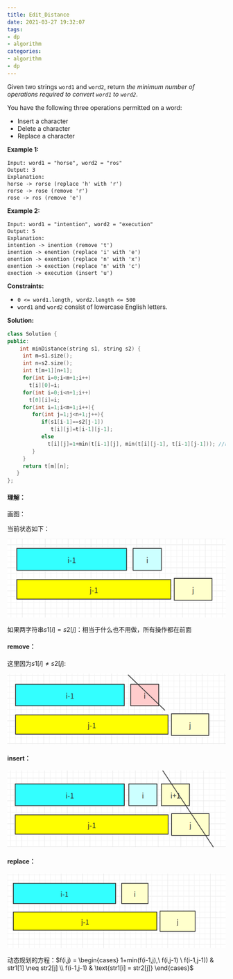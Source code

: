 ```yaml
---
title: Edit_Distance
date: 2021-03-27 19:32:07
tags:
- dp
- algorithm
categories:
- algorithm
- dp
---
```


Given two strings `word1` and `word2`, return *the minimum number of operations required to convert `word1` to `word2`*.

You have the following three operations permitted on a word:

- Insert a character
- Delete a character
- Replace a character

**Example 1:**

```
Input: word1 = "horse", word2 = "ros"
Output: 3
Explanation: 
horse -> rorse (replace 'h' with 'r')
rorse -> rose (remove 'r')
rose -> ros (remove 'e')
```

**Example 2:**

```
Input: word1 = "intention", word2 = "execution"
Output: 5
Explanation: 
intention -> inention (remove 't')
inention -> enention (replace 'i' with 'e')
enention -> exention (replace 'n' with 'x')
exention -> exection (replace 'n' with 'c')
exection -> execution (insert 'u')
```

 

**Constraints:**

- `0 <= word1.length, word2.length <= 500`
- `word1` and `word2` consist of lowercase English letters.

**Solution:**

```c++
class Solution {
public:
    int minDistance(string s1, string s2) {
     int m=s1.size();
     int n=s2.size();
     int t[m+1][n+1];
     for(int i=0;i<m+1;i++)
       t[i][0]=i;
     for(int i=0;i<n+1;i++)
       t[0][i]=i;
     for(int i=1;i<m+1;i++){
        for(int j=1;j<n+1;j++){
           if(s1[i-1]==s2[j-1])
              t[i][j]=t[i-1][j-1];
           else
             t[i][j]=1+min(t[i-1][j], min(t[i][j-1], t[i-1][j-1])); //remove, insert, replace
        }
     } 
     return t[m][n];
   }
};
```

#### 理解：

画图：

当前状态如下：

![image-20210327194323030](/images/image-20210327194323030.png)

如果两字符串$s1[i]=s2[j]$：相当于什么也不用做，所有操作都在前面

#### remove：

这里因为$s1[i]\neq s2[j]$:

![image-20210327195102599](/images/image-20210327195102599.png)

#### insert：

![image-20210327194943592](/images/image-20210327194943592.png)

#### replace：

![image-20210327194815200](/images/image-20210327194815200.png)

动态规划的方程：$f(i,j) = \begin{cases} 1+min(f(i-1,j),\ f(i,j-1) \ f(i-1,j-1)) & str1[1] \neq str2[j] \\ f(i-1,j-1) & \text{str1[i] = str2[j]} \end{cases}$

